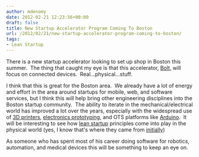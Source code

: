 ```yaml
---
author: mdenomy
date: 2012-02-21 12:23:56+00:00
draft: false
title: New Startup Accelerator Program Coming To Boston
url: /2012/02/21/new-startup-accelerator-program-coming-to-boston/
tags:
- Lean Startup
---
```


There is a new startup accelerator looking to set up shop in Boston this summer.  The thing that caught my eye is that this accelerator, [Bolt](http://www.boston.com/business/technology/innoeco/2012/02/bolt_new_accelerator_program_f.html), will focus on connected devices.  Real...physical...stuff.

I think that this is great for the Boston area.  We already have a lot of energy and effort in the area around startups for mobile, web, and software services, but I think this will help bring other engineering disciplines into the Boston startup community.  The ability to iterate in the mechanical/electrical world has improved a lot over the years, especially with the widespread use of [3D printers](http://en.wikipedia.org/wiki/3D_printing), [electronics prototyping](http://en.wikipedia.org/wiki/Prototype#Electronics_prototyping), and OTS platforms like [Arduino](http://arduino.cc/).  It will be interesting to see how [lean startup](http://theleanstartup.com/) principles come into play in the physical world (yes, I know that's where they came from [initially](http://en.wikipedia.org/wiki/Lean_manufacturing))

As someone who has spent most of his career doing software for robotics, automation, and medical devices this will be something to keep an eye on.
